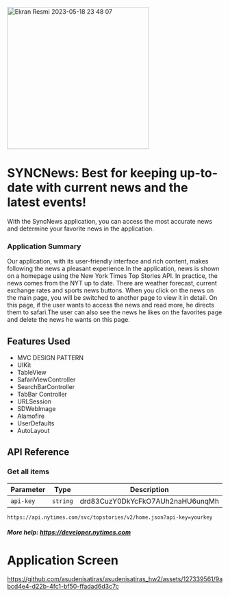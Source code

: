    <img width="331" alt="Ekran Resmi 2023-05-18 23 48 07" src="https://github.com/asudenisatiras/asudenisatiras_hw2/assets/127339561/1686b974-5abc-4e4b-b041-58ba62d505a5">


# SYNCNews: Best for keeping up-to-date with current news and the latest events!
With the SyncNews application, you can access the most accurate news and determine your favorite news in the application.

### Application Summary
Our application, with its user-friendly interface and rich content, makes following the news a pleasant experience.In the application, news is shown on a homepage using the New York Times Top Stories API. In practice, the news comes from the NYT up to date. There are weather forecast, current exchange rates and sports news buttons. When you click on the news on the main page, you will be switched to another page to view it in detail. On this page, if the user wants to access the news and read more, he directs them to safari.The user can also see the news he likes on the favorites page and delete the news he wants on this page.

## Features Used
- MVC DESIGN PATTERN
- UIKit
- TableView 
- SafariViewController
- SearchBarController
- TabBar Controller
- URLSession
- SDWebImage
- Alamofire
- UserDefaults
- AutoLayout

## API Reference
### Get all items

| Parameter	 | Type | Description |
| ------------- | ------------- |------------- |
| ```api-key```   | ```string```       | drd83CuzY0DkYcFkO7AUh2naHU6unqMh     |


```
https://api.nytimes.com/svc/topstories/v2/home.json?api-key=yourkey
```
##### More help: https://developer.nytimes.com

# Application Screen 



https://github.com/asudenisatiras/asudenisatiras_hw2/assets/127339561/9abcd4e4-d22b-4fc1-bf50-ffadad6d3c7c







